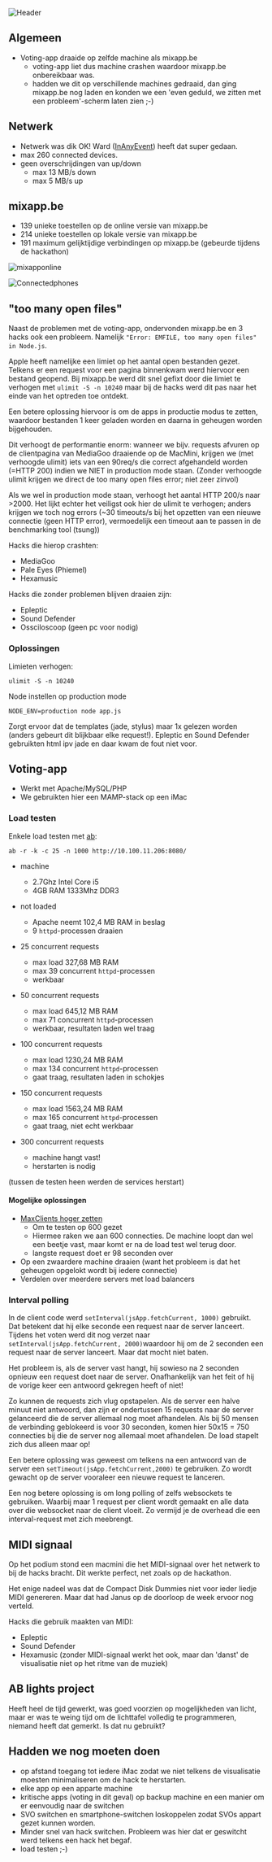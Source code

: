 ![Header](http://mixbe.github.com/mediahackathon-regie/regielang.jpg)

## Algemeen
* Voting-app draaide op zelfde machine als mixapp.be
    * voting-app liet dus machine crashen waardoor mixapp.be onbereikbaar was.
    * hadden we dit op verschillende machines gedraaid, dan ging mixapp.be nog laden en konden we een 'even geduld, we zitten met een probleem'-scherm laten zien ;-)


## Netwerk
* Netwerk was dik OK! Ward ([InAnyEvent](http://www.inanyevent.be/)) heeft dat super gedaan. 
* max 260 connected devices.
* geen overschrijdingen van up/down
    * max 13 MB/s down
    * max 5 MB/s up
    

## mixapp.be
* 139 unieke toestellen op de online versie van mixapp.be
* 214 unieke toestellen op lokale versie van mixapp.be
* 191 maximum gelijktijdige verbindingen op mixapp.be (gebeurde tijdens de hackathon)


![mixapponline](http://mixbe.github.com/mediahackathon-regie/mixapponline.jpg)

![Connectedphones](http://mixbe.github.com/mediahackathon-regie/connectedphones.jpg)

## "too many open files"
Naast de problemen met de voting-app, ondervonden mixapp.be en 3 hacks ook een probleem. Namelijk ```"Error: EMFILE, too many open files" in Node.js```.

Apple heeft namelijke een limiet op het aantal open bestanden gezet. Telkens er een request voor een pagina binnenkwam werd hiervoor een bestand geopend. Bij mixapp.be werd dit snel gefixt door die limiet te verhogen met ```ulimit -S -n 10240``` maar bij de hacks werd dit pas naar het einde van het optreden toe ontdekt.

Een betere oplossing hiervoor is om de apps in productie modus te zetten, waardoor bestanden 1 keer geladen worden en daarna in geheugen worden bijgehouden.

Dit verhoogt de performantie enorm: wanneer we bijv. requests afvuren op de clientpagina van MediaGoo draaiende op de MacMini, krijgen we (met verhoogde ulimit) iets van een 90req/s die correct afgehandeld worden (=HTTP 200) indien we NIET in production mode staan. (Zonder verhoogde ulimit krijgen we direct de too many open files error; niet zeer zinvol)

Als we wel in production mode staan, verhoogt het aantal HTTP 200/s naar >2000. Het lijkt echter het veiligst ook hier de ulimit te verhogen; anders krijgen we toch nog errors (~30 timeouts/s bij het opzetten van een nieuwe connectie (geen HTTP error), vermoedelijk een timeout aan te passen in de benchmarking tool (tsung))

Hacks die hierop crashten:
* MediaGoo
* Pale Eyes (Phiemel)
* Hexamusic

Hacks die zonder problemen blijven draaien zijn:
* Epleptic
* Sound Defender
* Ossciloscoop (geen pc voor nodig)

### Oplossingen

Limieten verhogen:

    ulimit -S -n 10240

Node instellen op production mode

    NODE_ENV=production node app.js

Zorgt ervoor dat de templates (jade, stylus) maar 1x gelezen worden (anders gebeurt dit blijkbaar elke request!). Epleptic en Sound Defender gebruikten html ipv jade en daar kwam de fout niet voor.


## Voting-app
* Werkt met Apache/MySQL/PHP
* We gebruikten hier een MAMP-stack op een iMac

### Load testen
Enkele load testen met [ab](http://httpd.apache.org/docs/2.2/programs/ab.html):

    ab -r -k -c 25 -n 1000 http://10.100.11.206:8080/

 * machine
    * 2.7Ghz Intel Core i5        
    * 4GB RAM 1333Mhz DDR3

* not loaded
    * Apache neemt 102,4 MB RAM in beslag
    * 9 ```httpd```-processen draaien
        
* 25 concurrent requests
    * max load 327,68 MB RAM
    * max 39 concurrent ```httpd```-processen
    * werkbaar

* 50 concurrent requests
    * max load 645,12 MB RAM
    * max 71 concurrent ```httpd```-processen
    * werkbaar, resultaten laden wel traag

* 100 concurrent requests
    * max load 1230,24 MB RAM
    * max 134 concurrent ```httpd```-processen
    * gaat traag, resultaten laden in schokjes

* 150 concurrent requests
    * max load 1563,24 MB RAM
    * max 165 concurrent ```httpd```-processen
    * gaat traag, niet echt werkbaar

* 300 concurrent requests
    * machine hangt vast!
    * herstarten is nodig

(tussen de testen heen werden de services herstart)

#### Mogelijke oplossingen
* [MaxClients hoger zetten](http://www.genericarticles.com/mediawiki/index.php?title=How_to_optimize_apache_web_server_for_maximum_concurrent_connections_or_increase_max_clients_in_apache)
    * Om te testen op 600 gezet
    * Hiermee raken we aan 600 connecties. De machine loopt dan wel een beetje vast, maar komt er na de load test wel terug door.
    * langste request doet er 98 seconden over
* Op een zwaardere machine draaien (want het probleem is dat het geheugen opgelokt wordt bij iedere connectie)
* Verdelen over meerdere servers met load balancers

### Interval polling

In de client code werd ```setInterval(jsApp.fetchCurrent, 1000)``` gebruikt. Dat betekent dat hij elke seconde een request naar de server lanceert. Tijdens het voten werd dit nog verzet naar ```setInterval(jsApp.fetchCurrent, 2000)```waardoor hij om de 2 seconden een request naar de server lanceert. Maar dat mocht niet baten.

Het probleem is, als de server vast hangt, hij sowieso na 2 seconden opnieuw een request doet naar de server. Onafhankelijk van het feit of hij de vorige keer een antwoord gekregen heeft of niet!

Zo kunnen de requests zich vlug opstapelen. Als de server een halve minuut niet antwoord, dan zijn er ondertussen 15 requests naar de server gelanceerd die de server allemaal nog moet afhandelen. Als bij 50 mensen de verbinding geblokeerd is voor 30 seconden, komen hier 50x15 = 750 connecties bij die de server nog allemaal moet afhandelen. De load stapelt zich dus alleen maar op! 

Een betere oplossing was geweest om telkens na een antwoord van de server een ```setTimeout(jsApp.fetchCurrent,2000)``` te gebruiken. Zo wordt gewacht op de server vooraleer een nieuwe request te lanceren.

Een nog betere oplossing is om long polling of zelfs websockets te gebruiken. Waarbij maar 1 request per client wordt gemaakt en alle data over die websocket naar de client vloeit. Zo vermijd je de overhead die een interval-request met zich meebrengt.



## MIDI signaal
Op het podium stond een macmini die het MIDI-signaal over het netwerk to bij de hacks bracht. Dit werkte perfect, net zoals op de hackathon.

Het enige nadeel was dat de Compact Disk Dummies niet voor ieder liedje MIDI genereren. Maar dat had Janus op de doorloop de week ervoor nog verteld.

Hacks die gebruik maakten van MIDI:
* Epleptic
* Sound Defender
* Hexamusic (zonder MIDI-signaal werkt het ook, maar dan 'danst' de visualisatie niet op het ritme van de muziek)

## AB lights project
Heeft heel de tijd gewerkt, was goed voorzien  op mogelijkheden van licht, maar er was te weing tijd om de lichttafel volledig te programmeren, niemand heeft dat gemerkt. Is dat nu gebruikt?



## Hadden we nog moeten doen
* op afstand toegang tot iedere iMac zodat we niet telkens de visualisatie moesten minimaliseren om de hack te herstarten.
* elke app op een apparte machine
* kritische apps (voting in dit geval) op backup machine en een manier om er eenvoudig naar de switchen
* SVO switchen en smartphone-switchen loskoppelen zodat SVOs appart gezet kunnen worden.
* Minder snel van hack switchen. Probleem was hier dat er geswitcht werd telkens een hack het begaf.
* load testen ;-)

